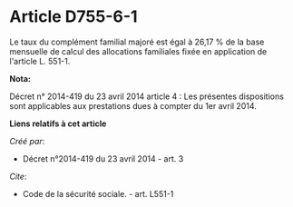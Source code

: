 # Article D755-6-1

Le  taux du complément familial majoré est égal à 26,17 % de la base  mensuelle de calcul des allocations familiales fixée en
application de  l'article L. 551-1.

**Nota:**

Décret n° 2014-419 du 23 avril 2014 article 4 : Les présentes dispositions sont applicables aux prestations dues à compter du
1er avril 2014.

**Liens relatifs à cet article**

_Créé par_:

  - Décret n°2014-419 du 23 avril 2014 - art. 3

_Cite_:

  - Code de la sécurité sociale. - art. L551-1
